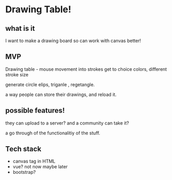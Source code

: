 # Drawing Table!

## what is it
I want to make a drawing board so can work with canvas better!

## MVP

Drawing table - mouse movement into strokes
get to choice colors, 
different stroke size

generate circle elips, triganle , regetangle.

a way people can store their drawings, 
and reload it.


## possible features!
they can upload to a server?
and a community can take it?

a go through of the functionalitiy of the stuff.

## Tech stack
- canvas tag in HTML
- vue? not now maybe later
- bootstrap?
